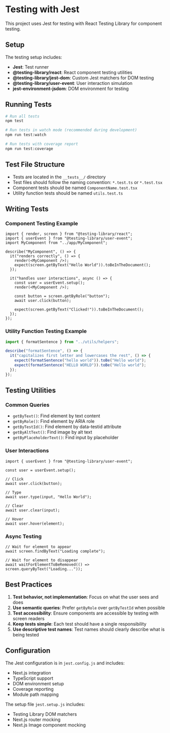 # Testing with Jest

This project uses Jest for testing with React Testing Library for component testing.

## Setup

The testing setup includes:

- **Jest**: Test runner
- **@testing-library/react**: React component testing utilities
- **@testing-library/jest-dom**: Custom Jest matchers for DOM testing
- **@testing-library/user-event**: User interaction simulation
- **jest-environment-jsdom**: DOM environment for testing

## Running Tests

```bash
# Run all tests
npm test

# Run tests in watch mode (recommended during development)
npm run test:watch

# Run tests with coverage report
npm run test:coverage
```

## Test File Structure

- Tests are located in the `__tests__/` directory
- Test files should follow the naming convention: `*.test.ts` or `*.test.tsx`
- Component tests should be named `ComponentName.test.tsx`
- Utility function tests should be named `utils.test.ts`

## Writing Tests

### Component Testing Example

```tsx
import { render, screen } from "@testing-library/react";
import { userEvent } from "@testing-library/user-event";
import MyComponent from "../app/MyComponent";

describe("MyComponent", () => {
  it("renders correctly", () => {
    render(<MyComponent />);
    expect(screen.getByText("Hello World")).toBeInTheDocument();
  });

  it("handles user interactions", async () => {
    const user = userEvent.setup();
    render(<MyComponent />);

    const button = screen.getByRole("button");
    await user.click(button);

    expect(screen.getByText("Clicked!")).toBeInTheDocument();
  });
});
```

### Utility Function Testing Example

```ts
import { formatSentence } from "../utils/helpers";

describe("formatSentence", () => {
  it("capitalizes first letter and lowercases the rest", () => {
    expect(formatSentence("hello world")).toBe("Hello world");
    expect(formatSentence("HELLO WORLD")).toBe("Hello world");
  });
});
```

## Testing Utilities

### Common Queries

- `getByText()`: Find element by text content
- `getByRole()`: Find element by ARIA role
- `getByTestId()`: Find element by data-testid attribute
- `getByAltText()`: Find image by alt text
- `getByPlaceholderText()`: Find input by placeholder

### User Interactions

```tsx
import { userEvent } from "@testing-library/user-event";

const user = userEvent.setup();

// Click
await user.click(button);

// Type
await user.type(input, "Hello World");

// Clear
await user.clear(input);

// Hover
await user.hover(element);
```

### Async Testing

```tsx
// Wait for element to appear
await screen.findByText("Loading complete");

// Wait for element to disappear
await waitForElementToBeRemoved(() => screen.queryByText("Loading..."));
```

## Best Practices

1. **Test behavior, not implementation**: Focus on what the user sees and does
2. **Use semantic queries**: Prefer `getByRole` over `getByTestId` when possible
3. **Test accessibility**: Ensure components are accessible by testing with screen readers
4. **Keep tests simple**: Each test should have a single responsibility
5. **Use descriptive test names**: Test names should clearly describe what is being tested

## Configuration

The Jest configuration is in `jest.config.js` and includes:

- Next.js integration
- TypeScript support
- DOM environment setup
- Coverage reporting
- Module path mapping

The setup file `jest.setup.js` includes:

- Testing Library DOM matchers
- Next.js router mocking
- Next.js Image component mocking
